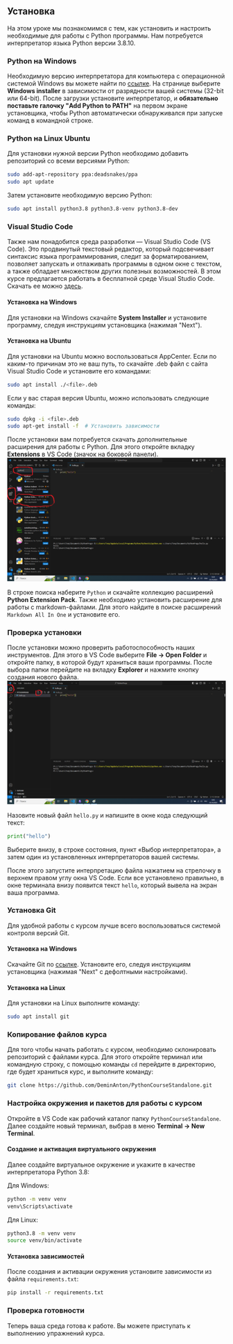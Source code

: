## Установка
На этом уроке мы познакомимся с тем, как установить и настроить необходимые для работы с Python программы. Нам потребуется интерпретатор языка Python версии 3.8.10.

### Python на Windows
Необходимую версию интерпретатора для компьютера с операционной системой Windows вы можете найти по [ссылке](https://www.python.org/downloads/release/python-3810/). На странице выберите **Windows installer** в зависимости от разрядности вашей системы (32-bit или 64-bit). После загрузки установите интерпретатор, и **обязательно поставьте галочку "Add Python to PATH"** на первом экране установщика, чтобы Python автоматически обнаруживался при запуске команд в командной строке.

### Python на Linux Ubuntu
Для установки нужной версии Python необходимо добавить репозиторий со всеми версиями Python:

```bash
sudo add-apt-repository ppa:deadsnakes/ppa
sudo apt update
```

Затем установите необходимую версию Python:

```bash
sudo apt install python3.8 python3.8-venv python3.8-dev
```

### Visual Studio Code
Также нам понадобится среда разработки — Visual Studio Code (VS Code). Это продвинутый текстовый редактор, который подсвечивает синтаксис языка программирования, следит за форматированием, позволяет запускать и отлаживать программы в одном окне с текстом, а также обладает множеством других полезных возможностей. В этом курсе предлагается работать в бесплатной среде Visual Studio Code. Скачать ее можно [здесь](https://code.visualstudio.com/Download/).

#### Установка на Windows
Для установки на Windows скачайте **System Installer** и установите программу, следуя инструкциям установщика (нажимая "Next").

#### Установка на Ubuntu
Для установки на Ubuntu можно воспользоваться AppCenter. Если по каким-то причинам это не ваш путь, то скачайте .deb файл с сайта Visual Studio Code и установите его командами:

```bash
sudo apt install ./<file>.deb
```

Если у вас старая версия Ubuntu, можно использовать следующие команды:

```bash
sudo dpkg -i <file>.deb
sudo apt-get install -f  # Установить зависимости
```

После установки вам потребуется скачать дополнительные расширения для работы с Python. Для этого откройте вкладку **Extensions** в VS Code (значок на боковой панели).  
![VS Code Extensions](vs_code_ext.png)

В строке поиска наберите `Python` и скачайте коллекцию расширений **Python Extension Pack**. Также необходимо установить расширение для работы с markdown-файлами. Для этого найдите в поиске расширений `Markdown All In One` и установите его. 

### Проверка установки
После установки можно проверить работоспособность наших инструментов. Для этого в VS Code выберите **File -> Open Folder** и откройте папку, в которой будут храниться ваши программы. После выбора папки перейдите на вкладку **Explorer** и нажмите кнопку создания нового файла.  
![Создание файла](vs_code_new.png)

Назовите новый файл `hello.py` и напишите в окне кода следующий текст:

```python
print("hello")
```

Выберите внизу, в строке состояния, пункт «Выбор интерпретатора», а затем один из установленных интерпретаторов вашей системы.

После этого запустите интерпретацию файла нажатием на стрелочку в верхнем правом углу окна VS Code. Если все установлено правильно, в окне терминала внизу появится текст `hello`, который вывела на экран ваша программа.

### Установка Git
Для удобной работы с курсом лучше всего воспользоваться системой контроля версий Git.

#### Установка на Windows
Скачайте Git по [ссылке](https://git-scm.com/download/win). Установите его, следуя инструкциям установщика (нажимая "Next" с дефолтными настройками).

#### Установка на Linux
Для установки на Linux выполните команду:

```bash
sudo apt install git
```

### Копирование файлов курса
Для того чтобы начать работать с курсом, необходимо склонировать репозиторий с файлами курса. Для этого откройте терминал или командную строку, с помощью команды `cd` перейдите в директорию, где будет храниться курс, и выполните команду:

```bash
git clone https://github.com/DeminAnton/PythonCourseStandalone.git
```

### Настройка окружения и пакетов для работы с курсом
Откройте в VS Code как рабочий каталог папку `PythonCourseStandalone`. Далее создайте новый терминал, выбрав в меню **Terminal -> New Terminal**.

#### Создание и активация виртуального окружения

Далее создайте виртуальное окружение и укажите в качестве интерпретатора Python 3.8:

Для Windows:

```bash
python -m venv venv
venv\Scripts\activate
```

Для Linux:

```bash
python3.8 -m venv venv
source venv/bin/activate
```

#### Установка зависимостей

После создания и активации окружения установите зависимости из файла `requirements.txt`:

```bash
pip install -r requirements.txt
```

### Проверка готовности
Теперь ваша среда готова к работе. Вы можете приступать к выполнению упражнений курса.